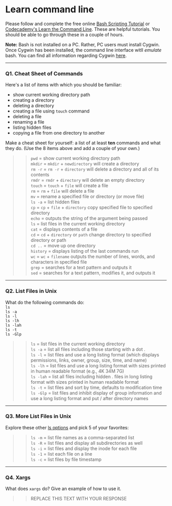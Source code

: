 # Learn command line

Please follow and complete the free online [Bash Scripting Tutorial](https://ryanstutorials.net/bash-scripting-tutorial/) or [Codecademy's Learn the Command Line](https://www.codecademy.com/learn/learn-the-command-line). These are helpful tutorials. You should be able to go through these in a couple of hours.

**Note:** Bash is not installed on a PC. Rather, PC users must install Cygwin. Once Cygwin has been installed, the command line interface witll _emulate_ bash. You can find all information regarding Cygwin [here](https://www.cygwin.com/).

---

### Q1.  Cheat Sheet of Commands  

Here's a list of items with which you should be familiar:  
* show current working directory path
* creating a directory
* deleting a directory
* creating a file using `touch` command
* deleting a file
* renaming a file
* listing hidden files
* copying a file from one directory to another

Make a cheat sheet for yourself: a list of at least **ten** commands and what they do.  (Use the 8 items above and add a couple of your own.)  

> > `pwd` = show current working directory path  
> > `mkdir` = `mkdir` + `newdirectory` will create a directory  
> > `rm -r` = `rm -r` + `directory` will delete a directory and all of its contents  
> > `rmdr` = `rmdr` + `directory` will delete an empty directory  
> > `touch` = `touch` + `file` will create a file  
> > `rm` = `rm` + `file` will delete a file  
> > `mv` = rename a specified file or directory (or move file)  
> > `ls -a` = list hidden files  
> > `cp` = `cp` + `file` + `directory` copy specified file to specified directory  
> > `echo` = outputs the string of the argument being passed  
> > `ls` = list files in the current working directory  
> > `cat` = displays contents of a file  
> > `cd` = `cd` + `directory` or `path` change directory to specified directory or path  
> > `cd ..` = move up one directory  
> > `history` = displays listing of the last commands run  
> > `wc` = `wc` + `filename` outputs the number of lines, words, and characters in specified file  
> > `grep` = searches for a text pattern and outputs it  
> > `sed` = searches for a text pattern, modifies it, and outputs it  

---

### Q2.  List Files in Unix   

What do the following commands do:  
`ls`  
`ls -a`  
`ls -l`  
`ls -lh`  
`ls -lah`  
`ls -t`  
`ls -Glp`  

> > `ls` = list files in the current working directory  
> > `ls -a` = list all files including those starting with a dot .  
> > `ls -l` = list files and use a long listing format (which displays permissions, links, owner, group, size, time, and name)  
> > `ls -lh` = list files and use a long listing format with sizes printed in human readable format (e.g., 4K 34M 7G)  
> > `ls -lah` = list all files including hidden . files in long listing format with sizes printed in human readable format  
> > `ls -t` = list files and sort by time, defaults to modification time  
> > `ls -Glp` = list files and inhibit display of group information and use a long listing format and put / after directory names  

---

### Q3.  More List Files in Unix  

Explore these other [ls options](http://www.techonthenet.com/unix/basic/ls.php) and pick 5 of your favorites:

> > `ls -m` = list file names as a comma-separated list  
> > `ls -R` = list files and display all subdirectories as well  
> > `ls -i` = list files and display the inode for each file  
> > `ls -1` = list each file on a line  
> > `ls -c` = list files by file timestamp  

---

### Q4.  Xargs   

What does `xargs` do? Give an example of how to use it.

> > REPLACE THIS TEXT WITH YOUR RESPONSE
